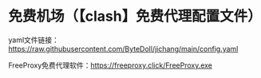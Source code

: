 # 免费机场（【clash】免费代理配置文件）
yaml文件链接：https://raw.githubusercontent.com/ByteDoll/jichang/main/config.yaml

FreeProxy免费代理软件：https://freeproxy.click/FreeProxy.exe
